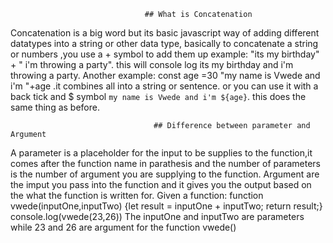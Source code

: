                                   ## What is Concatenation  

Concatenation is a big word but its basic javascript way of adding different datatypes into a string or other data type, basically to concatenate a string or numbers ,you use a + symbol to add them up example: "its my birthday" + " i'm throwing a party". this will console log its my birthday and i'm throwing a party. Another example: 
const age =30    "my name is Vwede and i'm "+age  .it combines all into a string or sentence.
or you can use it with a back tick and $ symbol  `my name is Vwede and i'm ${age}`. this does the same thing as before.

                                    ## Difference between parameter and Argument  

A parameter is a placeholder for the input to be supplies to the function,it comes after the function name in parathesis and the number of parameters is the number of argument you are supplying to the function. Argument are the imput you pass into the function and it gives you the output based on the what the function is written for. Given a function:
function vwede(inputOne,inputTwo) {let result = inputOne + inputTwo; return result;} console.log(vwede(23,26))
The inputOne and inputTwo are parameters while 23 and 26 are argument for the function vwede()